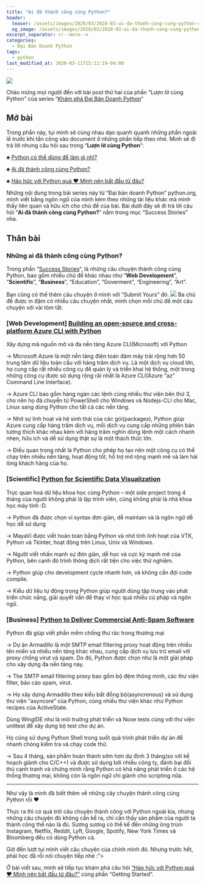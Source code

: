 ```yaml
---
title: "Ai đã thành công cùng Python?"
header:
  teaser: /assets/images/2020/03/2020-03-ai-da-thanh-cong-cung-python-cover.png
  og_image: /assets/images/2020/03/2020-03-ai-da-thanh-cong-cung-python-cover.png
excerpt_separator: <!--more-->
categories:
  - Đại Bản Doanh Python
tags:
  - python
last_modified_at: 2020-03-11T15:12:19-04:00
---
```


![](/assets/images/2020/03/2020-03-ai-da-thanh-cong-cung-python-cover.png)

Chào mừng mọi người đến với bài post thứ hai của phần “Lượn lờ cùng Python” của series “[Khám phá Đại Bản Doanh Python](https://graphicdthanh.github.io/python/2020/07/dai-ban-doanh-python-series-overview.html)”

## Mở bài
Trong phần này, tụi mình sẽ cùng nhau dạo quanh quanh những phần ngoài lề trước khi tấn công vào document ở những phần tiếp theo nhé.
Mình sẽ đi trả lời nhưng câu hỏi sau trong “**Lượn lờ cùng Python**”:

♣ [Python có thể dùng để làm gì nhỉ?](https://graphicdthanh.github.io/python/2020/02/12/python-co-the-lam-gi-nhi.html)

♣ [Ai đã thành công cùng Python? ](https://graphicdthanh.github.io/python/2020/03/11/ai-da-thanh-cong-cung-python.html)

♣ [Háo hức với Python quá ♥ Mình nên bắt đầu từ đâu?](https://graphicdthanh.github.io/python/2020)

Những nội dung trong bài series này từ “Đại bản doanh Python” python.org, mình viết bằng ngôn ngữ của mình kèm theo những tài liệu khác mà mình thấy liên quan và hữu ích cho chủ đề của bài.
Bài dưới đây sẽ đi trả lời câu hỏi “**Ai đã thành công cùng Python?**” nằm trong mục “Success Stories” nha.

## Thân bài
### Những ai đã thành công cùng Python?


Trong phần “[Success Stories](https://www.python.org/success-stories/)“, là những câu chuyện thành công cùng Python, bao gồm nhiều chủ đề khác nhau như “**Web Development**”, “**Scientific**”, “**Business**”, “Education”, “Goverment”, “Engineering”, “Art”.

Bạn cũng có thể thêm câu chuyện ở mình với “Submit Yours” đó.
![](/assets/images/2020/03/2020-03-ai-da-thanh-cong-cung-python-1.png)
Ba chủ đề được in đậm có nhiều câu chuyện nhất, mình chọn mỗi chủ đề một câu chuyện với vài tóm tắt.

### [Web Development] [Building an open-source and cross-platform Azure CLI with Python](https://www.python.org/success-stories/building-an-open-source-and-cross-platform-azure-cli-with-python/)


Xây dựng mã nguồn mở và đa nền tảng Azure CLI(Microsoft) với Python

→ Microsoft Azure là một nền tảng điện toán đám mây trải rộng hơn 50 trung tâm dữ liệu toàn cầu với hàng trăm dịch vụ. Là một dịch vụ cloud lớn, họ cung cấp rất nhiều công cụ để quản lý và triển khai hệ thống, một trong những công cụ được sử dụng rộng rãi nhất là Azure CLI(Azure “az” Command Line Interface).

→ Azure CLI bao gồm hàng ngàn các lệnh cùng nhiều thư viện bên thứ 3, cho nên họ đã chuyển từ PowerShell cho Windows và Nodejs-CLI cho Mac, Linux sang dùng Python cho tất cả các nền tảng.

→ Nhờ sự linh hoạt và hệ sinh thái của các gói(packages), Python giúp Azure cung cấp hàng trăm dịch vụ, mỗi dịch vụ cung cấp những phiên bản tương thích khác nhau kèm với hàng trăm nghìn dòng lệnh một cách nhanh nhẹn, hữu ích và dễ sử dụng thật sự là một thách thức lớn.

 → Điều quan trọng nhất là Python cho phép họ tạo nên một công cụ có thể chạy trên nhiều nền tảng, hoạt động tốt, hỗ trợ mở rộng mạnh mẽ và làm hài lòng khách hàng của họ.

### [Scientific] [Python for Scientific Data Visualization](https://www.python.org/success-stories/python-for-scientific-data-visualization/)


Trực quan hoá dữ liệu khoa học cùng Python – một side project trong 4 tháng của người không phải là lập trình viên, cũng không phải là nhà khoa học máy tính :D.

→ Python đã được chọn vì syntax đơn giản, dễ maintain và là ngôn ngữ dễ học dễ sử dụng

→ MayaVi được viết hoàn toàn bằng Python và nhờ tính linh hoạt của VTK, Python và Tkinter, hoạt động trên Linux, Unix và Windows.

→ Người viết nhấn mạnh sự đơn giản, dễ học và cực kỳ mạnh mẽ của Python, bên cạnh đó trình thông dịch rất tiện cho việc thử nghiệm.

→ Python giúp cho development cycle nhanh hơn, và không cần đợi code compile.

→ Kiểu dữ liệu tự động trong Python giúp người dùng tập trung vào phát triển chức năng, giải quyết vấn đề thay vì học quá nhiều cú pháp và ngôn ngữ.

### [Business] [Python to Deliver Commercial Anti-Spam Software](https://www.python.org/success-stories/python-to-deliver-commercial-anti-spam-software/)


Python đã giúp viết phần mềm chống thư rác trong thương mại

→ Dự án Armadillo là một SMTP email filtering proxy hoạt động trên nhiều tên miền và nhiều nền tảng khác nhau, cung cấp dịch vụ lưu trữ email với proxy chống virut và spam. Do đó, Python được chọn như là một giải pháp cho xây dựng đa nền tảng này.

→ The SMTP email filtering proxy bao gồm bộ đệm thông minh, các thư viện filter,  báo cáo spam, virut.

→ Họ xây dựng Armadillo theo kiểu bất đồng bộ(asyncronous) và sử dụng thư viện “asyncore” của Python, cùng nhiều thư viện khác như Python recipes của ActiveState.

Dùng WingIDE như là môi trường phát triển và Nose tests cùng với thư viện unittest để xây dựng bộ test cho dự án.

Họ cũng sử dụng Python Shell trong suốt quá trình phát triển dự án để nhanh chóng kiểm tra và chạy code thử.

→ Sau 4 tháng, sản phẩm hoàn thành sớm hơn dự định 3 tháng(so với kế hoạch giành cho C/C++) và được sử dụng bởi nhiều công ty, đánh bại đối thủ cạnh tranh và chứng minh rằng Python có khả năng phát triển ở các hệ thống thương mại, không còn là ngôn ngữ chỉ giành cho scripting nữa.

<hr>

Như vậy là mình đã biết thêm về những cây chuyện thành công cùng Python rồi ♥

Thực ra thì có quá trời câu chuyện thành công với Python ngoài kia, nhưng những câu chuyện đó không cần kể ra, chỉ cần thấy sản phẩm của người ta thành công thế nào là đủ. Sương sương có thể kể đến những ông trùm Instagram, Netflix, Reddit, Lyft, Google, Spotify, New York Times và Bloomberg đều có dùng Python cả.

Giờ đến lượt tụi mình viết câu chuyện của chính mình đó. Nhưng trước hết, phải học đã rồi nói chuyện tiếp nhé :”>

Ở bài viết sau, mình sẽ tiếp tục khám phá câu hỏi [“Háo hức với Python quá ♥ Mình nên bắt đầu từ đâu?”](https://graphicdthanh.github.io/python/2020/02/bat-dau-voi-python.htnl) cùng phần “Getting Started“.
